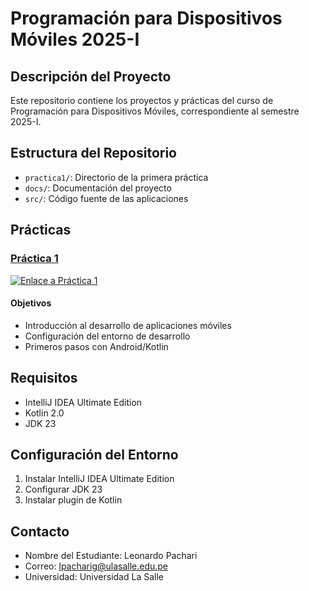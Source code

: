 # Programación para Dispositivos Móviles 2025-I

## Descripción del Proyecto
Este repositorio contiene los proyectos y prácticas del curso de Programación para Dispositivos Móviles, correspondiente al semestre 2025-I.

## Estructura del Repositorio
- `practica1/`: Directorio de la primera práctica
- `docs/`: Documentación del proyecto
- `src/`: Código fuente de las aplicaciones

## Prácticas

### [Práctica 1](Practica-1)
[![Enlace a Práctica 1](https://img.shields.io/badge/Ir%20a-Práctica%201-blue)](Practica-1)

#### Objetivos
- Introducción al desarrollo de aplicaciones móviles
- Configuración del entorno de desarrollo
- Primeros pasos con Android/Kotlin

## Requisitos
- IntelliJ IDEA Ultimate Edition
- Kotlin 2.0
- JDK 23

## Configuración del Entorno
1. Instalar IntelliJ IDEA Ultimate Edition
2. Configurar JDK 23
3. Instalar plugin de Kotlin

## Contacto
- Nombre del Estudiante: Leonardo Pachari
- Correo: lpacharig@ulasalle.edu.pe
- Universidad: Universidad La Salle
